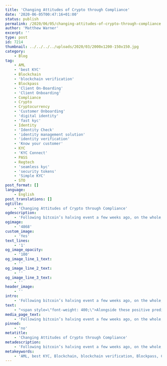 ```yaml
---
title: 'Changing Attitudes of Crypto through Compliance'
date: '2020-06-05T00:47:16+01:00'
status: publish
permalink: /2020/06/05/changing-attitudes-of-crypto-through-compliance
author: 'Matthew Warner'
excerpt: ''
type: post
id: 7214
thumbnail: ../../../../uploads/2020/03/2000x1200-150x150.jpg
category:
    - Blog
tag:
    - AML
    - 'best KYC'
    - Blockchain
    - 'blockchain verification'
    - Blockpass
    - 'Client On-Boarding'
    - 'Client Onboarding'
    - Compliance
    - Crypto
    - Cryptocurrency
    - 'Customer Onboarding'
    - 'digital identity'
    - 'fast kyc'
    - Identity
    - 'Identity Check'
    - 'identity management solution'
    - 'identity verification'
    - 'Know your customer'
    - KYC
    - 'KYC Connect'
    - PASS
    - Regtech
    - 'seamless kyc'
    - 'security tokens'
    - 'Simple KYC'
    - STO
post_format: []
language:
    - English
post_translations: []
ogtitle:
    - 'Changing Attitudes of Crypto through Compliance'
ogdescription:
    - 'Following bitcoin’s halving event a few weeks ago, on the whole, bitcoin’s price has seen a steady increase. This uptick in price is not unexpected, with previous halving events producing similar upswings. Whilst the future price of any cryptocurrency is ultimately unknowable, some models are predicting the price over the next 18 months could reach as high as $100,000 per bitcoin.  '
ogimage:
    - '4868'
custom_image:
    - 'Yes'
text_lines:
    - '1'
og_image_opacity:
    - '100'
og_image_line_1_text:
    - ''
og_image_line_2_text:
    - ''
og_image_line_3_text:
    - ''
header_image:
    - ''
intro:
    - 'Following bitcoin’s halving event a few weeks ago, on the whole, bitcoin’s price has seen a steady increase. This uptick in price is not unexpected, with previous halving events producing similar upswings. Whilst the future price of any cryptocurrency is ultimately unknowable, some models are predicting the price over the next 18 months could reach as high as $100,000 per bitcoin.  '
text:
    - "<span style=\"font-weight: 400;\">Alongside these positive predictions, public and private perception of bitcoin and cryptocurrency is starting to shift. Whether the view of bitcoin is rising due to the price increase or the price increase is rising due to its increasing popularity is a matter for debate, but the change in stance can be seen no more clearly than in JPMorgan Chase’s attitude towards crypto. Initially sceptical of bitcoin and cryptocurrency, JPMorgan Chase CEO Jamie Dimon when speaking in 2017, comparing it to the ‘tulip mania’ of the 1600s. His words seemed to negatively impact the price of bitcoin in the following hours but as bitcoin and cryptocurrency has continued his stance </span><a href=\"https://www.ft.com/content/e04e359a-e9e9-3f8e-8e2f-3f4373e5efb0\"><span style=\"font-weight: 400;\">has changed</span></a><span style=\"font-weight: 400;\">, with Dimon stating that the underlying blockchain technology held real value.\_</span>\r\n\r\n<span style=\"font-weight: 400;\">In early 2019, news came that JPM had created its own digital currency based on blockchain technology. </span><a href=\"https://www.jpmorgan.com/global/news/digital-coin-payments\"><span style=\"font-weight: 400;\">JPM Coin</span></a><span style=\"font-weight: 400;\"> is pegged to the US Dollar and was designed to bring the benefits of blockchain technology and cryptocurrencies to JPM in a way they could control and benefit from - instantaneous exchanging of monetary value for faster payment and settlement times being the main focus stated. Since then, the acceptance of other cryptocurrencies seems to be on the rise, as recently both Coinbase and Gemini, two major cryptocurrency exchanges, have been </span><a href=\"https://www.wsj.com/articles/jpmorgan-extends-banking-services-to-bitcoin-exchanges-11589281201\"><span style=\"font-weight: 400;\">approved for JPM’s banking services</span></a><span style=\"font-weight: 400;\">, with transactions reportedly already being processed.\_</span>\r\n\r\n<span style=\"font-weight: 400;\">It’s worth noting that from the start, JPMorgan’s issue with bitcoin and cryptocurrency seems to have stemmed from its lack of regulatory oversight, noting in his first comments that ‘currencies have legal support’. Both Coinbase and Gemini are both fully regulated in the US, which no doubt contributed to JPM’s approval of their applications. If blockchain and cryptocurrency services meet regulatory standards, it seems likely that we will see an increase in the number of blockchain and crypto services being supported by mainstream financial institutions and other businesses. Many people are, rightfully or wrongfully wary, of new developments that are unregulated, or where the regulations are not clear. Without regulations, there are no safeguards or guarantees for products and services in regards to safety, security and quality, putting many people off risking using them.\_\_</span>\r\n\r\n<span style=\"font-weight: 400;\">This is where Blockpass can step in to help. Being designed to facilitate regulatory compliance, Blockpass can provide a provable identity for anyone, with options for company and business identity verification currently in development. With provable identities, regulatory standards for <a href=\"http://www.blockpass.org/kyc\">KYC</a> and <a href=\"https://www.blockpass.org/2019/10/21/ongoing-aml-provision-comes-to-blockpass/\">AML</a> and other compliance measures around the world can be met in a quick and easy solution that puts the user in control of their own data without compromising security or simplicity. When companies use Blockpass to show compliance with the various standards required by regulators globally, companies such as JPM and others will have no issue with accepting their business, and people around the world will be able to interact with new and innovative services without fear of fraud or complex compliance measures.\_</span>\r\n\r\n<span style=\"font-weight: 400;\">Blockpass can bring regulation compliance to any traditional, cryptocurrency or blockchain solution. Once we achieve this, it could signal a future where cryptocurrencies and blockchain technology are brought to mainstream, compliance satisfied, so everyone can enjoy the multitude of benefits they bring.</span>\r\n\r\n<span style=\"font-weight: 400;\">The Blockpass platform is fully automated and hosted in the cloud, with no integration or setup fee. Within minutes, businesses can sign up to the <a href=\"http://www.blockpass.org/kyc\">KYC Connect</a> console, test out the service, and start conducting identity documents verification, <a href=\"http://www.blockpass.org/kyc\">KYC</a> and <a href=\"https://www.blockpass.org/2019/10/21/understanding-aml-compliance/\">AML</a> checks. Sign up for FREE at </span><a href=\"http://console.blockpass.org\"><span style=\"font-weight: 400;\">console.blockpass.org</span></a><span style=\"font-weight: 400;\">.</span>"
media_page_text:
    - 'Following bitcoin’s halving event a few weeks ago, on the whole, bitcoin’s price has seen a steady increase. This uptick in price is not unexpected, with previous halving events producing similar upswings. Whilst the future price of any cryptocurrency is ultimately unknowable, some models are predicting the price over the next 18 months could reach as high as $100,000 per bitcoin.  '
pinned:
    - 'no'
metatitle:
    - 'Changing Attitudes of Crypto through Compliance'
metadescription:
    - 'Following bitcoin’s halving event a few weeks ago, on the whole, bitcoin’s price has seen a steady increase. This uptick in price is not unexpected, with previous halving events producing similar upswings. Whilst the future price of any cryptocurrency is ultimately unknowable, some models are predicting the price over the next 18 months could reach as high as $100,000 per bitcoin.  '
metakeywords:
    - 'AML, best KYC, Blockchain, blockchain verification, Blockpass, Client On-Boarding, Client Onboarding, Compliance, Crypto, Cryptocurrency, Customer Onboarding, digital identity, fast kyc, Identity, Identity Check, identity management solution, identity verification, Know your customer, KYC, KYC Connect, PASS, Regtech, seamless kyc, security tokens, Simple KYC, STO'
---
```

<!DOCTYPE html PUBLIC "-//W3C//DTD HTML 4.0 Transitional//EN" "http://www.w3.org/TR/REC-html40/loose.dtd">
<?xml encoding="UTF-8">
